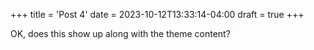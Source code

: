 +++
title = 'Post 4'
date = 2023-10-12T13:33:14-04:00
draft = true
+++

OK, does this show up along with the theme content?
